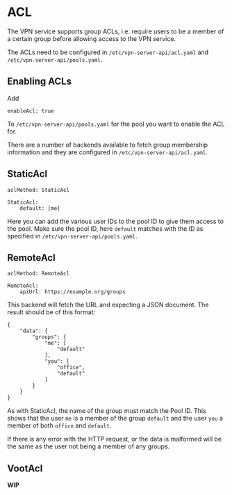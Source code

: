 # ACL

The VPN service supports group ACLs, i.e. require users to be a member of a 
certain group before allowing access to the VPN service.

The ACLs need to be configured in `/etc/vpn-server-api/acl.yaml` and 
`/etc/vpn-server-api/pools.yaml`. 

## Enabling ACLs

Add

    enableAcl: true

To `/etc/vpn-server-api/pools.yaml` for the pool you want to enable the ACL 
for.

There are a number of backends available to fetch group membership 
information and they are configured in `/etc/vpn-server-api/acl.yaml`.

## StaticAcl

    aclMethod: StaticAcl

    StaticAcl:
        default: [me]

Here you can add the various user IDs to the pool ID to give them access to
the pool. Make sure the pool ID, here `default` matches with the ID as 
specified in `/etc/vpn-server-api/pools.yaml`.

## RemoteAcl

    aclMethod: RemoteAcl

    RemoteAcl:
        apiUrl: https://example.org/groups

This backend will fetch the URL and expecting a JSON document. The result 
should be of this format:

    {
        "data": {
            "groups": {
                "me": [
                    "default"
                ],
                "you": [
                    "office",
                    "default"
                ]
            }
        }
    }

As with StaticAcl, the name of the group must match the Pool ID. This 
shows that the user `me` is a member of the group `default` and the user `you` 
a member of both `office` and `default`.

If there is any error with the HTTP request, or the data is malformed will 
be the same as the user not being a member of any groups.

## VootAcl

**WIP**
